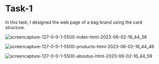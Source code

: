 # Task-1

In this task, I designed the web page of a bag brand using the card structure.

![screencapture-127-0-0-1-5500-index-html-2023-06-02-16_44_38](https://github.com/omertuncwho/Patika/assets/44731889/934abed0-eaef-438d-b462-b36eb56c7a91)

![screencapture-127-0-0-1-5500-products-html-2023-06-02-16_44_48](https://github.com/omertuncwho/Patika/assets/44731889/e2a4766e-e9c5-4a3a-81a1-5a96fccf417a)

![screencapture-127-0-0-1-5500-aboutus-html-2023-06-02-16_44_59](https://github.com/omertuncwho/Patika/assets/44731889/a93d2161-955b-466a-ba64-80874ec2763d)
